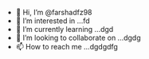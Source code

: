 - 👋 Hi, I’m @farshadfz98
- 👀 I’m interested in ...fd
- 🌱 I’m currently learning ...dgd
- 💞️ I’m looking to collaborate on ...dgdg
- 📫 How to reach me ...dgdgdfg

<!---
farshadfz98/farshadfz98 is a ✨ special ✨ repository because its `README.md` (this file) appears on your GitHub profile.
You can click the Preview link to take a look at your changes.
--->
